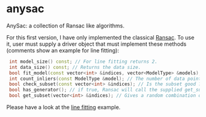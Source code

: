 # anysac
AnySac: a collection of Ransac like algorithms.

For this first version, I have only implemented the classical [Ransac](https://en.wikipedia.org/wiki/Random_sample_consensus). To use it, user must supply a driver object that must implement these methods (comments show an example for line fitting):

```c++
 int model_size() const; // For line fitting returns 2.
 int data_size() const; // Returns the data size.
 bool fit_model(const vector<int> &indices, vector<ModelType> &models); // This takes indices and returns the possible lines.
 int count_inliers(const ModelType &model); // The number of data points that agree with this model.
 bool check_subset(const vector<int> &indices); // Is the subset good ? ex: make sure that 2 points ar different.
 bool has_generator(); // if true, Ransac will call the supplied get_subset().
 bool get_subset(vector<int> &indices); // Gives a random combination of indices. For lines, it will return 2 random indices.
```
Please have a look at the [line fitting](src/line_driver.cxx) example.
